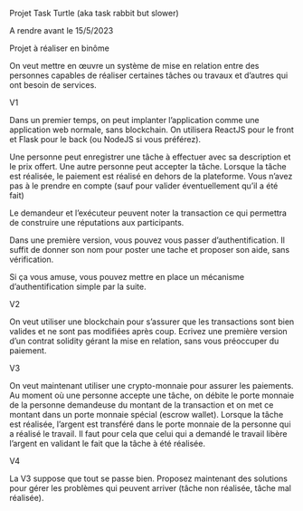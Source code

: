 Projet Task Turtle
(aka task rabbit but slower)

A rendre avant le 15/5/2023

Projet à réaliser en binôme

On veut mettre en œuvre un système de mise en relation entre des personnes capables de réaliser certaines tâches ou travaux et d’autres qui ont besoin de services. 

V1

Dans un premier temps, on peut implanter l’application comme une application web normale, sans blockchain. On utilisera ReactJS pour le front et Flask pour le back (ou NodeJS si vous préférez).

Une personne peut enregistrer une tâche à effectuer avec sa description et le prix offert.
Une autre personne peut accepter la tâche.
Lorsque la tâche est réalisée, le paiement est réalisé en dehors de la plateforme. Vous n’avez pas à le prendre en compte (sauf pour valider éventuellement qu’il a été fait)

Le demandeur et l’exécuteur peuvent noter la transaction ce qui permettra de construire une réputations aux participants. 

Dans une première version, vous pouvez vous passer d’authentification. Il suffit de donner son nom pour poster une tache et proposer son aide, sans vérification. 

Si ça vous amuse, vous pouvez mettre en place un mécanisme d’authentification simple par la suite.

V2

On veut utiliser une blockchain pour s’assurer que les transactions sont bien valides et ne sont pas modifiées après coup. Ecrivez une première version d’un contrat solidity gérant la mise en relation, sans vous préoccuper du paiement.

V3

On veut maintenant utiliser une crypto-monnaie pour assurer les paiements. Au moment où une personne accepte une tâche, on débite le porte monnaie de la personne demandeuse du montant de la transaction et on met ce montant dans un porte monnaie spécial (escrow wallet). Lorsque la tâche est réalisée, l’argent est transféré dans le porte monnaie de la personne qui a réalisé le travail. Il faut pour cela que celui qui a demandé le travail libère l’argent en validant le fait que la tâche à été réalisée.

V4

La V3 suppose que tout se passe bien. Proposez maintenant des solutions pour gérer les problèmes qui peuvent arriver (tâche non réalisée, tâche mal réalisée).


